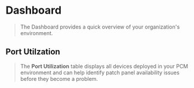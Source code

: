 # Dashboard
> The Dashboard provides a quick overview of your organization's environment.

## Port Utilzation
> The **Port Utilization** table displays all devices deployed in your PCM environment and can help identify patch panel availability issues before they become a problem.